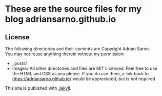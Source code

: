 # These are the source files for my blog adriansarno.github.io

## License

The following directories and their contents are Copyright Adrian Sarno. You may not reuse anything therein without my permission:

* _posts/
* images/
All other directories and files are MIT Licensed. Feel free to use the HTML and CSS as you please.
If you do use them, a link back to https://adriansarno.github.io/ would be appreciated, but is not required.

This site is published with [Jekyll](http://github.com/mojombo/jekyll).

